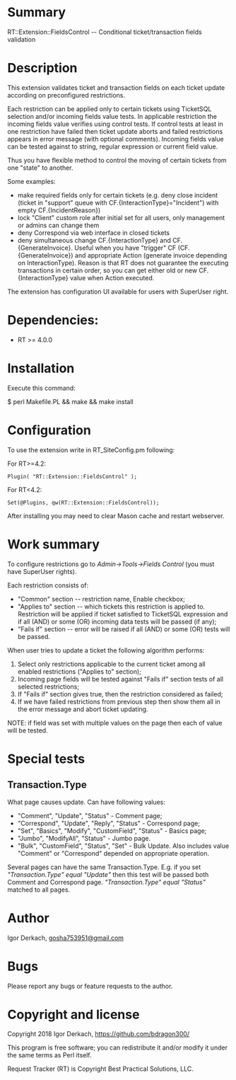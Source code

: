 # Summary

RT::Extension::FieldsControl -- Conditional ticket/transaction fields validation

# Description

This extension validates ticket and transaction fields on each ticket update according on preconfigured restrictions.

Each restriction can be applied only to certain tickets using TicketSQL selection and/or incoming fields value tests. In applicable restriction the incoming fields value verifies using control tests. If control tests at least in one restriction have failed then ticket update aborts and failed restrictions appears in error message (with optional comments).
Incoming fields value can be tested against to string, regular expression or current field value.

Thus you have flexible method to control the moving of certain tickets from one "state" to another.

Some examples:
* make required fields only for certain tickets (e.g. deny close incident (ticket in "support" queue with CF.{InteractionType}="Incident") with empty CF.{IncidentReason})
* lock "Client" custom role after initial set for all users, only management or admins can change them
* deny Correspond via web interface in closed tickets
* deny simultaneous change CF.{InteractionType} and CF.{GenerateInvoice}. Useful when you have "trigger" CF (CF.{GenerateInvoice}) and appropriate Action (generate invoice depending on InteractionType). Reason is that RT does not guarantee the executing transactions in certain order, so you can get either old or new CF.{InteractionType} value when Action executed.

The extension has configuration UI available for users with SuperUser right.

# Dependencies:

* RT >= 4.0.0

# Installation

Execute this command:

$ perl Makefile.PL && make && make install

# Configuration

To use the extension write in RT_SiteConfig.pm following:

For RT>=4.2:

```
Plugin( "RT::Extension::FieldsControl" );
```

For RT<4.2:

```
Set(@Plugins, qw(RT::Extension::FieldsControl));
```

After installing you may need to clear Mason cache and restart webserver.

# Work summary

To configure restrictions go to *Admin->Tools->Fields Control* (you must have SuperUser rights).

Each restriction consists of:
* "Common" section -- restriction name, Enable checkbox;
* "Applies to" section -- which tickets this restriction is applied to. Restriction will be applied if ticket satisfied to TicketSQL expression and if all (AND) or some (OR) incoming data tests will be passed (if any);
* "Fails if" section -- error will be raised if all (AND) or some (OR) tests will be passed.

When user tries to update a ticket the following algorithm performs:
1. Select only restrictions applicable to the current ticket among all enabled restrictions ("Applies to" section);
2. Incoming page fields will be tested against "Fails if" section tests of all selected restrictions;
3. If "Fails if" section gives true, then the restriction considered as failed;
4. If we have failed restrictions from previous step then show them all in the error message and abort ticket updating.

NOTE: if field was set with multiple values on the page then each of value will be tested.

# Special tests

## Transaction.Type

What page causes update. Can have following values:

* "Comment", "Update", "Status" - Comment page;
* "Correspond", "Update", "Reply", "Status" - Correspond page;
* "Set", "Basics", "Modify", "CustomField", "Status" - Basics page;
* "Jumbo", "ModifyAll", "Status" - Jumbo page.
* "Bulk", "CustomField", "Status", "Set" - Bulk Update. Also includes value "Comment" or "Correspond" depended on appropriate operation.

Several pages can have the same Transaction.Type. E.g. if you set *"Transaction.Type" equal "Update"* then this test will be passed both Comment and Correspond page. *"Transaction.Type" equal "Status"* matched to all pages.


# Author

Igor Derkach, <gosha753951@gmail.com>


# Bugs

Please report any bugs or feature requests to the author.


# Copyright and license

Copyright 2018 Igor Derkach, <https://github.com/bdragon300/>

This program is free software; you can redistribute it and/or modify it under
the same terms as Perl itself.

Request Tracker (RT) is Copyright Best Practical Solutions, LLC.
